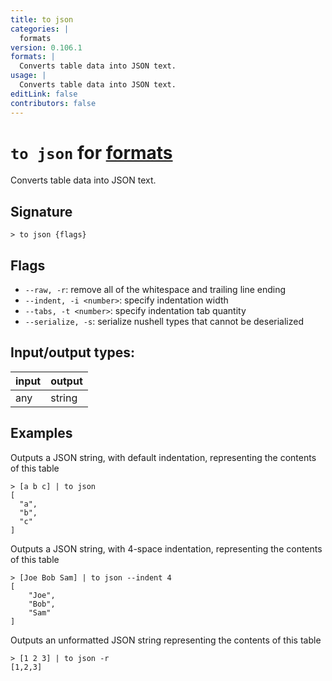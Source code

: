 ```yaml
---
title: to json
categories: |
  formats
version: 0.106.1
formats: |
  Converts table data into JSON text.
usage: |
  Converts table data into JSON text.
editLink: false
contributors: false
---
```

<!-- This file is automatically generated. Please edit the command in https://github.com/nushell/nushell instead. -->

# `to json` for [formats](/commands/categories/formats.md)

<div class='command-title'>Converts table data into JSON text.</div>

## Signature

```> to json {flags} ```

## Flags

 -  `--raw, -r`: remove all of the whitespace and trailing line ending
 -  `--indent, -i <number>`: specify indentation width
 -  `--tabs, -t <number>`: specify indentation tab quantity
 -  `--serialize, -s`: serialize nushell types that cannot be deserialized


## Input/output types:

| input | output |
| ----- | ------ |
| any   | string |
## Examples

Outputs a JSON string, with default indentation, representing the contents of this table
```nu
> [a b c] | to json
[
  "a",
  "b",
  "c"
]
```

Outputs a JSON string, with 4-space indentation, representing the contents of this table
```nu
> [Joe Bob Sam] | to json --indent 4
[
    "Joe",
    "Bob",
    "Sam"
]
```

Outputs an unformatted JSON string representing the contents of this table
```nu
> [1 2 3] | to json -r
[1,2,3]
```

